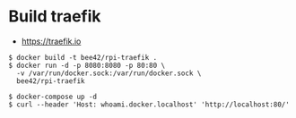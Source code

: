 # Build traefik

* https://traefik.io

```
$ docker build -t bee42/rpi-traefik .
$ docker run -d -p 8080:8080 -p 80:80 \
  -v /var/run/docker.sock:/var/run/docker.sock \
  bee42/rpi-traefik
```

```
$ docker-compose up -d
$ curl --header 'Host: whoami.docker.localhost' 'http://localhost:80/'
```

